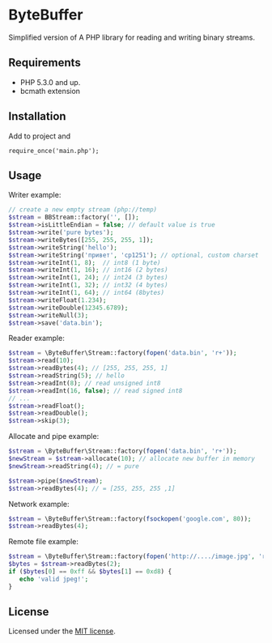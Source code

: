 ByteBuffer
====

Simplified version of A PHP library for reading and writing binary streams.

## Requirements
* PHP 5.3.0 and up.
* bcmath extension

## Installation
Add to project and
```
require_once('main.php');
```


## Usage

Writer example:
```php
// create a new empty stream (php://temp)
$stream = BBStream::factory('', []);
$stream->isLittleEndian = false; // default value is true
$stream->write('pure bytes');
$stream->writeBytes([255, 255, 255, 1]);
$stream->writeString('hello');
$stream->writeString('привет', 'cp1251'); // optional, custom charset
$stream->writeInt(1, 8);  // int8 (1 byte)
$stream->writeInt(1, 16); // int16 (2 bytes)
$stream->writeInt(1, 24); // int24 (3 bytes)
$stream->writeInt(1, 32); // int32 (4 bytes)
$stream->writeInt(1, 64); // int64 (8bytes)
$stream->writeFloat(1.234);
$stream->writeDouble(12345.6789);
$stream->writeNull(3);
$stream->save('data.bin');
```

Reader example:
```php
$stream = \ByteBuffer\Stream::factory(fopen('data.bin', 'r+'));
$stream->read(10);
$stream->readBytes(4); // [255, 255, 255, 1]
$stream->readString(5); // hello
$stream->readInt(8); // read unsigned int8
$stream->readInt(16, false); // read signed int8
// ...
$stream->readFloat();
$stream->readDouble();
$stream->skip(3);
```

Allocate and pipe example:
```php
$stream = \ByteBuffer\Stream::factory(fopen('data.bin', 'r+'));
$newStream = $stream->allocate(10); // allocate new buffer in memory
$newStream->readString(4); // = pure

$stream->pipe($newStream);
$stream->readBytes(4); // = [255, 255, 255 ,1]
```

Network example:
```php
$stream = \ByteBuffer\Stream::factory(fsockopen('google.com', 80));
$stream->readBytes(4);
```

Remote file example:
```php
$stream = \ByteBuffer\Stream::factory(fopen('http://..../image.jpg', 'r'));
$bytes = $stream->readBytes(2);
if ($bytes[0] == 0xff && $bytes[1] == 0xd8) {
   echo 'valid jpeg!';
}
```

## License
Licensed under the [MIT license](http://opensource.org/licenses/MIT).
